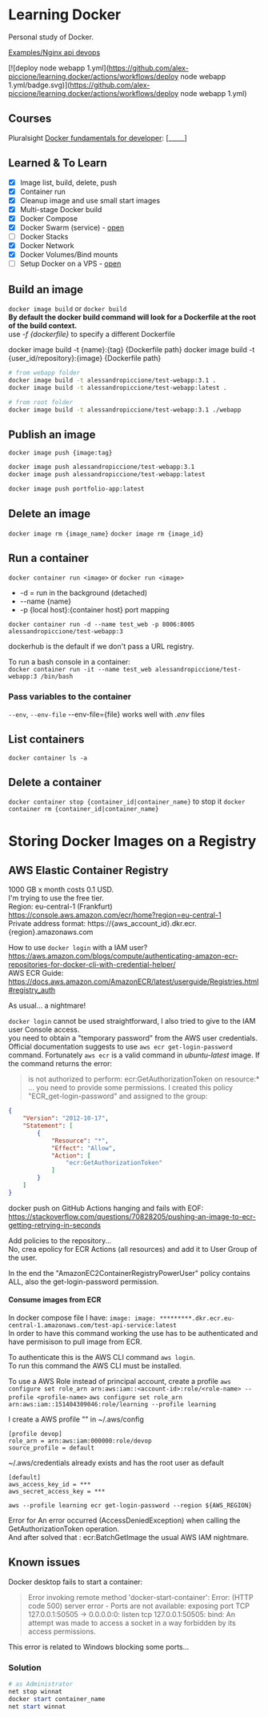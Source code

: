 # Learning Docker

Personal study of Docker.  

[Examples/Nginx api devops](examples/nginx+api+devops/README.md)  

[![deploy node webapp 1.yml](https://github.com/alex-piccione/learning.docker/actions/workflows/deploy node webapp 1.yml/badge.svg)](https://github.com/alex-piccione/learning.docker/actions/workflows/deploy node webapp 1.yml)

## Courses

Pluralsight [Docker fundamentals for developer](https://app.pluralsight.com/paths/skill/docker-fundamentals-for-developers): [_____]

## Learned & To Learn

- [X] Image list, build, delete, push
- [X] Container run
- [X] Cleanup image and use small start images
- [X] Multi-stage Docker build
- [x] Docker Compose
- [X] Docker Swarm (service) - [open](Readme%20Swarm.md)
- [ ] Docker Stacks
- [X] Docker Network
- [X] Docker Volumes/Bind mounts
- [ ] Setup Docker on a VPS - [open](Readme%20VPS.md)

## Build an image

``docker image build`` or ``docker build``  
**By default the docker build command will look for a Dockerfile at the root of the build context.**  
use _-f {dockerfile}_ to specify a different Dockerfile

docker image build -t {name}:{tag} {Dockerfile path}
docker image build -t {user_id/repository}:{image} {Dockerfile path}

```bash
# from webapp folder
docker image build -t alessandropiccione/test-webapp:3.1 .
docker image build -t alessandropiccione/test-webapp:latest .

# from root folder
docker image build -t alessandropiccione/test-webapp:3.1 ./webapp
```

## Publish an image

``docker image push {image:tag}``

```bash
docker image push alessandropiccione/test-webapp:3.1
docker image push alessandropiccione/test-webapp:latest

docker image push portfolio-app:latest
```

## Delete an image

``docker image rm {image_name}``
``docker image rm {image_id}``

## Run a container

``docker container run <image>`` or ``docker run <image>``

- -d = run in the background (detached)
- --name {name}
- -p {local host}:{container host} port mapping

``docker container run -d --name test_web -p 8006:8005 alessandropiccione/test-webapp:3``

dockerhub is the default if we don't pass a URL registry.  

To run a bash console in a container:  
``docker container run -it --name test_web alessandropiccione/test-webapp:3 /bin/bash``

### Pass variables to the container

``--env``, ``--env-file``
--env-file={file} works well with _.env_ files

## List containers

``docker container ls -a``

## Delete a container

``docker container stop {container_id|container_name}`` to stop it
``docker container rm {container_id|container_name}``


# Storing Docker Images on a Registry

## AWS Elastic Container Registry
1000 GB x month costs 0.1 USD.  
I'm trying to use the free tier.  
Region: eu-central-1 (Frankfurt)  
https://console.aws.amazon.com/ecr/home?region=eu-central-1  
Private address format: https://{aws_account_id}.dkr.ecr.{region}.amazonaws.com  

How to use ``docker login`` with a IAM user?  
https://aws.amazon.com/blogs/compute/authenticating-amazon-ecr-repositories-for-docker-cli-with-credential-helper/  
AWS ECR Guide: https://docs.aws.amazon.com/AmazonECR/latest/userguide/Registries.html#registry_auth

As usual... a nightmare!  

``docker login`` cannot be used straightforward, I also tried to give to the IAM user Console access.  
you need to obtain a "temporary password" from the AWS user credentials.  
Official documentation suggests to use ``aws ecr get-login-password`` command.
Fortunately ``aws ecr`` is a valid command in _ubuntu-latest_ image. 
If the command returns the error: 
> is not authorized to perform: ecr:GetAuthorizationToken on resource:* ...
you need to provide some permissions. 
I created this policy "ECR_get-login-password" and assigned to the group:
```json
{
    "Version": "2012-10-17",
    "Statement": [
        {
            "Resource": "*",
            "Effect": "Allow",
            "Action": [
                "ecr:GetAuthorizationToken"
            ]
        }
    ]
}
```

docker push on GitHub Actions hanging and fails with EOF:  
https://stackoverflow.com/questions/70828205/pushing-an-image-to-ecr-getting-retrying-in-seconds  

Add policies to the repository...  
No, crea epolicy for ECR Actions (all resources) and add it to User Group of the user.  

In the end the "AmazonEC2ContainerRegistryPowerUser" policy contains ALL, also the get-login-password permission.

#### Consume images from ECR
In docker compose file I have:
``image: image: *********.dkr.ecr.eu-central-1.amazonaws.com/test-api-service:latest``  
In order to have this command working the use has to be authenticated and have permisison to pull image from ECR.  

To authenticate this is the AWS CLI command ``aws login``.  
To run this command the AWS CLI must be installed.    

To use a AWS Role instead of principal account, create a profile
``aws configure set role_arn arn:aws:iam::<account-id>:role/<role-name> --profile <profile-name>``
``aws configure set role_arn arn:aws:iam::151404309046:role/learning --profile learning``

I create a AWS profile "" in ~/.aws/config
```
[profile devop]
role_arn = arn:aws:iam:000000:role/devop
source_profile = default
```

~/.aws/credentials already exists and has the root user as default
```
[default]
aws_access_key_id = ***
aws_secret_access_key = ***
```

``aws --profile learning ecr get-login-password --region ${AWS_REGION}``


Error for 
An error occurred (AccessDeniedException) when calling the GetAuthorizationToken operation.  
And after solved that :
ecr:BatchGetImage
the usual AWS IAM nightmare.



## Known issues

Docker desktop fails to start a container:  
> Error invoking remote method 'docker-start-container': Error: (HTTP code 500) server error - Ports are not available: exposing port TCP 127.0.0.1:50505 -> 0.0.0.0:0: listen tcp 127.0.0.1:50505: bind: An attempt was made to access a socket in a way forbidden by its access permissions.
  
This error is related to Windows blocking some ports...  

### Solution
```powershell
# as Administrator
net stop winnat
docker start container_name
net start winnat
```
